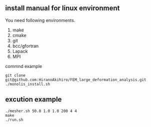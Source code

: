 ## install manual for linux environment
You need following environments.
1. make
2. cmake
3. git
4. bcc/gfortran
5. Lapack
6. MPI

commnd example
```
git clone git@github.com:HiranoAkihiro/FEM_large_deformation_analysis.git
./monolis_install.sh
```
## excution example
```
./mesher.sh 50.0 1.0 1.0 200 4 4
make
./run.sh
```
